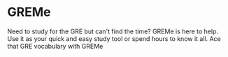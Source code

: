 # GREMe
Need to study for the GRE but can't find the time? GREMe is here to help. Use it as your quick and easy study tool or spend hours to know it all. Ace that GRE vocabulary with GREMe
